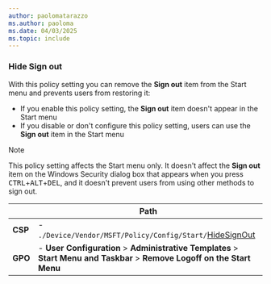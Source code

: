 ```yaml
---
author: paolomatarazzo
ms.author: paoloma
ms.date: 04/03/2025
ms.topic: include
---
```


### Hide Sign out

With this policy setting you can remove the **Sign out** item from the Start menu and prevents users from restoring it:

- If you enable this policy setting, the **Sign out** item doesn't appear in the Start menu
- If you disable or don't configure this policy setting, users can use the **Sign out** item in the Start menu

> [!NOTE]
>
> This policy setting affects the Start menu only. It doesn't affect the **Sign out** item on the Windows Security dialog box that appears when you press <kbd>CTRL</kbd>+<kbd>ALT</kbd>+<kbd>DEL</kbd>, and it doesn't prevent users from using other methods to sign out.

|  | Path |
|--|--|
| **CSP** | - `./Device/Vendor/MSFT/Policy/Config/Start/`[HideSignOut](/windows/client-management/mdm/policy-csp-start#hidesignout) |
| **GPO** | - **User Configuration** > **Administrative Templates** > **Start Menu and Taskbar** > **Remove Logoff on the Start Menu** |
